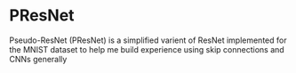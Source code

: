 # PResNet
Pseudo-ResNet (PResNet) is a simplified varient of ResNet implemented for the MNIST dataset to help me build experience using skip connections and CNNs generally
